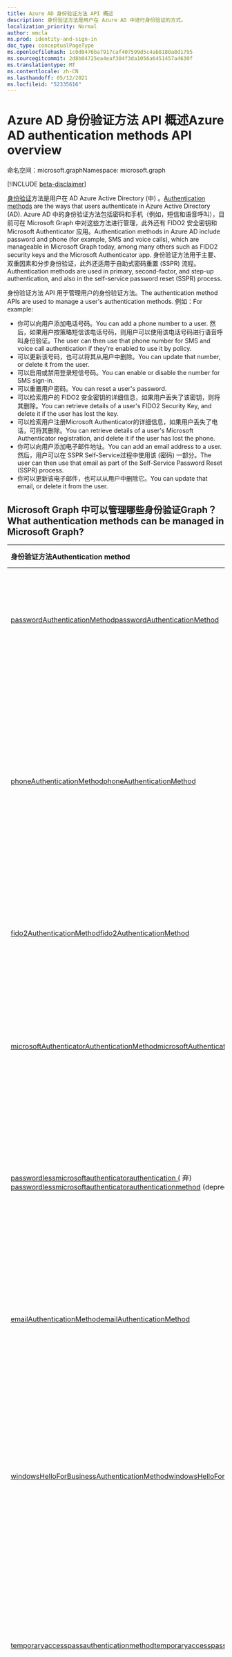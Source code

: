```yaml
---
title: Azure AD 身份验证方法 API 概述
description: 身份验证方法是用户在 Azure AD 中进行身份验证的方式。
localization_priority: Normal
author: mmcla
ms.prod: identity-and-sign-in
doc_type: conceptualPageType
ms.openlocfilehash: 1c0d0476ba7917caf407599d5c4ab8180a8d1795
ms.sourcegitcommit: 2d8b04725ea4eaf304f3da1056a6451457a4630f
ms.translationtype: MT
ms.contentlocale: zh-CN
ms.lasthandoff: 05/12/2021
ms.locfileid: "52335616"
---
```

# <a name="azure-ad-authentication-methods-api-overview"></a><span data-ttu-id="79232-103">Azure AD 身份验证方法 API 概述</span><span class="sxs-lookup"><span data-stu-id="79232-103">Azure AD authentication methods API overview</span></span>

<span data-ttu-id="79232-104">命名空间：microsoft.graph</span><span class="sxs-lookup"><span data-stu-id="79232-104">Namespace: microsoft.graph</span></span>

[!INCLUDE [beta-disclaimer](../../includes/beta-disclaimer.md)]

<span data-ttu-id="79232-105">[身份验证](/azure/active-directory/authentication/concept-authentication-methods)方法是用户在 AD Azure Active Directory (中) 。</span><span class="sxs-lookup"><span data-stu-id="79232-105">[Authentication methods](/azure/active-directory/authentication/concept-authentication-methods) are the ways that users authenticate in Azure Active Directory (AD).</span></span> <span data-ttu-id="79232-106">Azure AD 中的身份验证方法包括密码和手机（例如，短信和语音呼叫），目前可在 Microsoft Graph 中对这些方法进行管理，此外还有 FIDO2 安全密钥和 Microsoft Authenticator 应用。</span><span class="sxs-lookup"><span data-stu-id="79232-106">Authentication methods in Azure AD include password and phone (for example, SMS and voice calls), which are manageable in Microsoft Graph today, among many others such as FIDO2 security keys and the Microsoft Authenticator app.</span></span> <span data-ttu-id="79232-107">身份验证方法用于主要、双重因素和分步身份验证，此外还适用于自助式密码重置 (SSPR) 流程。</span><span class="sxs-lookup"><span data-stu-id="79232-107">Authentication methods are used in primary, second-factor, and step-up authentication, and also in the self-service password reset (SSPR) process.</span></span>

<span data-ttu-id="79232-108">身份验证方法 API 用于管理用户的身份验证方法。</span><span class="sxs-lookup"><span data-stu-id="79232-108">The authentication method APIs are used to manage a user's authentication methods.</span></span> <span data-ttu-id="79232-109">例如：</span><span class="sxs-lookup"><span data-stu-id="79232-109">For example:</span></span>

* <span data-ttu-id="79232-110">你可以向用户添加电话号码。</span><span class="sxs-lookup"><span data-stu-id="79232-110">You can add a phone number to a user.</span></span> <span data-ttu-id="79232-111">然后，如果用户按策略短信该电话号码，则用户可以使用该电话号码进行语音呼叫身份验证。</span><span class="sxs-lookup"><span data-stu-id="79232-111">The user can then use that phone number for SMS and voice call authentication if they're enabled to use it by policy.</span></span>
* <span data-ttu-id="79232-112">可以更新该号码，也可以将其从用户中删除。</span><span class="sxs-lookup"><span data-stu-id="79232-112">You can update that number, or delete it from the user.</span></span>
* <span data-ttu-id="79232-113">可以启用或禁用登录短信号码。</span><span class="sxs-lookup"><span data-stu-id="79232-113">You can enable or disable the number for SMS sign-in.</span></span>
* <span data-ttu-id="79232-114">可以重置用户密码。</span><span class="sxs-lookup"><span data-stu-id="79232-114">You can reset a user's password.</span></span>
* <span data-ttu-id="79232-115">可以检索用户的 FIDO2 安全密钥的详细信息，如果用户丢失了该密钥，则将其删除。</span><span class="sxs-lookup"><span data-stu-id="79232-115">You can retrieve details of a user's FIDO2 Security Key, and delete it if the user has lost the key.</span></span>
* <span data-ttu-id="79232-116">可以检索用户注册Microsoft Authenticator的详细信息，如果用户丢失了电话，可将其删除。</span><span class="sxs-lookup"><span data-stu-id="79232-116">You can retrieve details of a user's Microsoft Authenticator registration, and delete it if the user has lost the phone.</span></span>
* <span data-ttu-id="79232-117">你可以向用户添加电子邮件地址。</span><span class="sxs-lookup"><span data-stu-id="79232-117">You can add an email address to a user.</span></span> <span data-ttu-id="79232-118">然后，用户可以在 SSPR Self-Service过程中使用该 (密码) 一部分。</span><span class="sxs-lookup"><span data-stu-id="79232-118">The user can then use that email as part of the Self-Service Password Reset (SSPR) process.</span></span>
* <span data-ttu-id="79232-119">你可以更新该电子邮件，也可以从用户中删除它。</span><span class="sxs-lookup"><span data-stu-id="79232-119">You can update that email, or delete it from the user.</span></span>

## <a name="what-authentication-methods-can-be-managed-in-microsoft-graph"></a><span data-ttu-id="79232-120">Microsoft Graph 中可以管理哪些身份验证Graph？</span><span class="sxs-lookup"><span data-stu-id="79232-120">What authentication methods can be managed in Microsoft Graph?</span></span>

|<span data-ttu-id="79232-121">身份验证方法</span><span class="sxs-lookup"><span data-stu-id="79232-121">Authentication method</span></span>       | <span data-ttu-id="79232-122">说明</span><span class="sxs-lookup"><span data-stu-id="79232-122">Description</span></span> |<span data-ttu-id="79232-123">示例</span><span class="sxs-lookup"><span data-stu-id="79232-123">Examples</span></span>     |
|:---------------------------|:------------|:------------|
|[<span data-ttu-id="79232-124">passwordAuthenticationMethod</span><span class="sxs-lookup"><span data-stu-id="79232-124">passwordAuthenticationMethod</span></span>](passwordauthenticationmethod.md)| <span data-ttu-id="79232-125">密码当前是 Azure AD 中默认的主身份验证方法。</span><span class="sxs-lookup"><span data-stu-id="79232-125">A password is currently the default primary authentication method in Azure AD.</span></span>|<span data-ttu-id="79232-126">重置用户密码</span><span class="sxs-lookup"><span data-stu-id="79232-126">Reset a user's password</span></span>|
|[<span data-ttu-id="79232-127">phoneAuthenticationMethod</span><span class="sxs-lookup"><span data-stu-id="79232-127">phoneAuthenticationMethod</span></span>](phoneauthenticationmethod.md)|<span data-ttu-id="79232-128">用户可以使用电话进行身份验证，短信[策略](/azure/active-directory/authentication/concept-authentication-methods#phone-options) (允许的语音呼叫) 。</span><span class="sxs-lookup"><span data-stu-id="79232-128">A phone can be used by a user to authenticate using [SMS or voice calls](/azure/active-directory/authentication/concept-authentication-methods#phone-options) (as allowed by policy).</span></span>|<span data-ttu-id="79232-129">查看用户的身份验证电话号码。</span><span class="sxs-lookup"><span data-stu-id="79232-129">See a user's authentication phone numbers.</span></span> <span data-ttu-id="79232-130">向用户添加、更新或删除电话号码。</span><span class="sxs-lookup"><span data-stu-id="79232-130">Add, update, or remove a phone number to a user.</span></span> <span data-ttu-id="79232-131">启用或禁用主移动电话短信登录。</span><span class="sxs-lookup"><span data-stu-id="79232-131">Enable or disable a primary mobile phone for SMS sign-in.</span></span>|
|[<span data-ttu-id="79232-132">fido2AuthenticationMethod</span><span class="sxs-lookup"><span data-stu-id="79232-132">fido2AuthenticationMethod</span></span>](fido2authenticationmethod.md)|<span data-ttu-id="79232-133">FIDO2 安全密钥可用于登录 Azure AD。</span><span class="sxs-lookup"><span data-stu-id="79232-133">A FIDO2 Security Key can be used by a user to sign-in to Azure AD.</span></span>|<span data-ttu-id="79232-134">删除丢失的 FIDO2 安全密钥。</span><span class="sxs-lookup"><span data-stu-id="79232-134">Delete a lost FIDO2 Security Key.</span></span>|
|[<span data-ttu-id="79232-135">microsoftAuthenticatorAuthenticationMethod</span><span class="sxs-lookup"><span data-stu-id="79232-135">microsoftAuthenticatorAuthenticationMethod</span></span>](microsoftauthenticatorauthenticationmethod.md)|<span data-ttu-id="79232-136">Microsoft Authenticator Azure AD 的登录或执行多重身份验证时，用户可以使用密码</span><span class="sxs-lookup"><span data-stu-id="79232-136">Microsoft Authenticator can be used by a user to sign-in or perform multi-factor authentication to Azure AD</span></span>|<span data-ttu-id="79232-137">删除Microsoft Authenticator身份验证方法。</span><span class="sxs-lookup"><span data-stu-id="79232-137">Delete a Microsoft Authenticator authentication method.</span></span>|
|<span data-ttu-id="79232-138">[passwordlessmicrosoftauthenticatorauthentication (](passwordlessmicrosoftauthenticatorauthenticationmethod.md) 弃) </span><span class="sxs-lookup"><span data-stu-id="79232-138">[passwordlessmicrosoftauthenticatorauthenticationmethod](passwordlessmicrosoftauthenticatorauthenticationmethod.md) (deprecated)</span></span>|<span data-ttu-id="79232-139">Microsoft Authenticator无电话用户登录 Azure AD 时可以使用无密码登录</span><span class="sxs-lookup"><span data-stu-id="79232-139">Microsoft Authenticator Passwordless Phone Sign-in can be used by a user to sign-in to Azure AD</span></span>|<span data-ttu-id="79232-140">删除无密码电话登录身份验证方法。</span><span class="sxs-lookup"><span data-stu-id="79232-140">Delete a Passwordless Phone Sign-in authentication method.</span></span>|
|[<span data-ttu-id="79232-141">emailAuthenticationMethod</span><span class="sxs-lookup"><span data-stu-id="79232-141">emailAuthenticationMethod</span></span>](emailauthenticationmethod.md)|<span data-ttu-id="79232-142">电子邮件地址可以是用户作为 SSPR 密码重置过程Self-Service密码重置 (用户) 过程。</span><span class="sxs-lookup"><span data-stu-id="79232-142">An email address can be user by a user as part of the Self-Service Password Reset (SSPR) process.</span></span>|<span data-ttu-id="79232-143">请参阅用户的身份验证电子邮件地址。</span><span class="sxs-lookup"><span data-stu-id="79232-143">See a user's authentication email address.</span></span> <span data-ttu-id="79232-144">向用户添加、更新或删除电子邮件地址。</span><span class="sxs-lookup"><span data-stu-id="79232-144">Add, update, or remove an email address to a user.</span></span>|
|[<span data-ttu-id="79232-145">windowsHelloForBusinessAuthenticationMethod</span><span class="sxs-lookup"><span data-stu-id="79232-145">windowsHelloForBusinessAuthenticationMethod</span></span>](windowsHelloForBusinessAuthenticationMethod.md)|<span data-ttu-id="79232-146">WindowsHello for Business 是一种无密码登录方法，适用于Windows设备。</span><span class="sxs-lookup"><span data-stu-id="79232-146">Windows Hello for Business is a passwordless sign-in method on Windows devices.</span></span>|<span data-ttu-id="79232-147">请参阅用户已启用 hello 企业Windows的设备。</span><span class="sxs-lookup"><span data-stu-id="79232-147">See devices where a user has enabled Windows Hello for Business sign-in.</span></span> <span data-ttu-id="79232-148">删除Windows Hello 企业凭据。</span><span class="sxs-lookup"><span data-stu-id="79232-148">Delete a Windows Hello for Business credential.</span></span>|
|[<span data-ttu-id="79232-149">temporaryaccesspassauthenticationmethod</span><span class="sxs-lookup"><span data-stu-id="79232-149">temporaryaccesspassauthenticationmethod</span></span>](temporaryaccesspassauthenticationmethod.md)|<span data-ttu-id="79232-150">临时访问传递是一种有时间限制的密码，用作强凭据并允许载入无密码凭据。</span><span class="sxs-lookup"><span data-stu-id="79232-150">Temporary Access Pass is a time-limited passcode that serves as a strong credential and allows onboarding of passwordless credentials.</span></span> | <span data-ttu-id="79232-151">为用户设置新的临时访问传递。</span><span class="sxs-lookup"><span data-stu-id="79232-151">Set a new Temporary Access Pass on a user.</span></span>|

<span data-ttu-id="79232-152">Microsoft beta 版中尚不支持以下Graph方法。</span><span class="sxs-lookup"><span data-stu-id="79232-152">The following authentication methods are not yet supported in Microsoft Graph beta.</span></span>

|<span data-ttu-id="79232-153">身份验证方法</span><span class="sxs-lookup"><span data-stu-id="79232-153">Authentication method</span></span>       | <span data-ttu-id="79232-154">说明</span><span class="sxs-lookup"><span data-stu-id="79232-154">Description</span></span> |<span data-ttu-id="79232-155">示例</span><span class="sxs-lookup"><span data-stu-id="79232-155">Examples</span></span>     |
|:---------------------------|:------------|:------------|
|<span data-ttu-id="79232-156">硬件令牌</span><span class="sxs-lookup"><span data-stu-id="79232-156">Hardware token</span></span> | <span data-ttu-id="79232-157">允许用户使用提供一次代码的物理设备执行多重身份验证。</span><span class="sxs-lookup"><span data-stu-id="79232-157">Allow users to perform multifactor authentication using a physical device that provides a one-time code.</span></span> | <span data-ttu-id="79232-158">获取分配给用户的硬件令牌。</span><span class="sxs-lookup"><span data-stu-id="79232-158">Get a hardware token assigned to a user.</span></span>|
|<span data-ttu-id="79232-159">软件令牌</span><span class="sxs-lookup"><span data-stu-id="79232-159">Software token</span></span> | <span data-ttu-id="79232-160">允许用户使用满足一系列函数的一次代码的应用程序执行多重身份验证。</span><span class="sxs-lookup"><span data-stu-id="79232-160">Allow users to perform multifactor authentication using an application that supporters the OATH specification and provides a one-time code.</span></span> | <span data-ttu-id="79232-161">获取并删除分配给用户的软件令牌。</span><span class="sxs-lookup"><span data-stu-id="79232-161">Get and delete a software token assigned to a user.</span></span>|
|<span data-ttu-id="79232-162">安全问题和解答</span><span class="sxs-lookup"><span data-stu-id="79232-162">Security questions and answers</span></span> | <span data-ttu-id="79232-163">允许用户在执行自助服务密码重置时验证其身份。</span><span class="sxs-lookup"><span data-stu-id="79232-163">Allow users to validate their identity when performing a self-service password reset.</span></span> |<span data-ttu-id="79232-164">删除用户注册的安全问题。</span><span class="sxs-lookup"><span data-stu-id="79232-164">Delete a security question a user registered.</span></span>|
|<span data-ttu-id="79232-165">默认方法</span><span class="sxs-lookup"><span data-stu-id="79232-165">Default method</span></span> | <span data-ttu-id="79232-166">表示用户已选择作为执行多重身份验证的默认方法。</span><span class="sxs-lookup"><span data-stu-id="79232-166">Represents the method the user has selected as default for performing multi-factor authentication.</span></span>| <span data-ttu-id="79232-167">更改用户的默认 MFA 方法。</span><span class="sxs-lookup"><span data-stu-id="79232-167">Change a user's default MFA method.</span></span>|

## <a name="next-steps"></a><span data-ttu-id="79232-168">后续步骤</span><span class="sxs-lookup"><span data-stu-id="79232-168">Next steps</span></span>

* <span data-ttu-id="79232-169">查看身份验证方法类型及其各种方法。</span><span class="sxs-lookup"><span data-stu-id="79232-169">Review the authentication method types and their various methods.</span></span>
* <span data-ttu-id="79232-170">尝试在 [Graph 浏览器](https://developer.microsoft.com/graph/graph-explorer)中使用 API。</span><span class="sxs-lookup"><span data-stu-id="79232-170">Try the API in the [Graph Explorer](https://developer.microsoft.com/graph/graph-explorer).</span></span>
